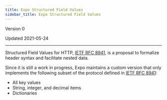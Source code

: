 ```yaml
---
title: Expo Structured Field Values
sidebar_title: Expo Structured Field Values
---
```


Version 0

Updated 2021-05-24

---

Structured Field Values for HTTP, [IETF RFC 8941](https://tools.ietf.org/html/rfc8941), is a proposal to formalize header syntax and facilitate nested data.

Since it is still a work in progress, Expo maintains a custom version that only implements the following subset of the protocol defined in [IETF RFC 8941](https://tools.ietf.org/html/rfc8941):
  * All key values
  * String, integer, and decimal items
  * Dictionaries
